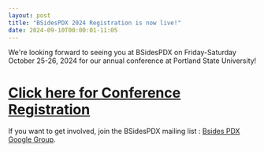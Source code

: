```yaml
---
layout: post
title: "BSidesPDX 2024 Registration is now live!"
date: 2024-09-10T00:00:01-11:05
---
```

<span class="center">
We're looking forward to seeing you at BSidesPDX on Friday-Saturday October 25-26, 2024 for our annual conference at Portland State University!
</span>
<h1><u><a href="https://bsides-pdx.square.site/product/bsidespdx2024/21">Click here for Conference Registration</a></u></h1>


If you want to get involved, join the BSidesPDX mailing list : [Bsides PDX Google Group](https://groups.google.com/forum/#!forum/bsidespdx).
